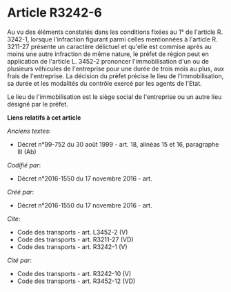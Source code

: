 # Article R3242-6

Au vu des éléments constatés dans les conditions fixées au 1° de l'article R. 3242-1, lorsque l'infraction figurant parmi
celles mentionnées à l'article R. 3211-27 présente un caractère délictuel et qu'elle est commise après au moins une autre
infraction de même nature, le préfet de région peut en application de l'article L. 3452-2 prononcer l'immobilisation d'un ou
de plusieurs véhicules de l'entreprise pour une durée de trois mois au plus, aux frais de l'entreprise. La décision du préfet
précise le lieu de l'immobilisation, sa durée et les modalités du contrôle exercé par les agents de l'Etat. 

Le lieu de l'immobilisation est le siège social de l'entreprise ou un autre lieu désigné par le préfet.

**Liens relatifs à cet article**

_Anciens textes_:

  - Décret n°99-752 du 30 août 1999 - art. 18, alinéas 15 et 16, paragraphe III  (Ab)

_Codifié par_:

  - Décret n°2016-1550 du 17 novembre 2016 - art.

_Créé par_:

  - Décret n°2016-1550 du 17 novembre 2016 - art.

_Cite_:

  - Code des transports - art. L3452-2 (V)
  - Code des transports - art. R3211-27 (VD)
  - Code des transports - art. R3242-1 (V)

_Cité par_:

  - Code des transports - art. R3242-10 (V)
  - Code des transports - art. R3452-12 (VD)
